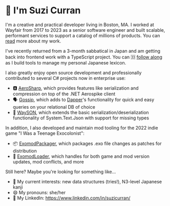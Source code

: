 # 👋 I'm Suzi Curran

I'm a creative and practical developer living in Boston, MA. I worked at Wayfair from 2017 to 2023 as a senior software engineer and built scalable, performant services to support a catalog of millions of products. You can [read](https://www.aboutwayfair.com/suzi-curran) more about my work.

I've recently returned from a 3-month sabbatical in Japan and am getting back into frontend work with a TypeScript project. 
You can :koko: [follow along](https://github.com/suzicurran/kanakomplete) as I build tools to manage my personal Japanese lexicon.

I also greatly enjoy open source development and professionally contributed to several C# projects now in enterprise use:
- :a: [AeroSharp](https://github.com/wayfair-incubator/AeroSharp), which provides features like serialization and compression on top of the .NET Aerospike client
- 🗣️ [Gossip](https://github.com/wayfair-incubator/Gossip), which adds to [Dapper](https://github.com/DapperLib/Dapper)'s functionality for quick and easy queries on your relational DB of choice
- 📃 [WaySON](https://github.com/wayfair-incubator/WaySON), which extends the basic serialization/deserialization functionality of System.Text.Json with support for missing types

In addition, I also developed and maintain mod tooling for the 2022 indie game "I Was a Teenage Exocolonist":
- :package: [ExomodPackager](https://github.com/suzicurran/ExomodPackager), which packages .exo file changes as patches for distribution
- :rocket: [ExomodLoader](https://github.com/suzicurran/ExomodLoader), which handles for both game and mod version updates, mod conflicts, and more

Still here? Maybe you're looking for something like...
- 🌱 My current interests: new data structures (tries!), N3-level Japanese kanji
- 😄 My pronouns: she/her
- 💼 My LinkedIn: https://www.linkedin.com/in/suzicurran/
